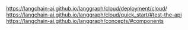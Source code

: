 https://langchain-ai.github.io/langgraph/cloud/deployment/cloud/
https://langchain-ai.github.io/langgraph/cloud/quick_start/#test-the-api
https://langchain-ai.github.io/langgraph/concepts/#components